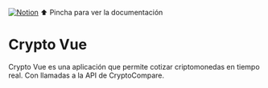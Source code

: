 <div align="left">
<p> 
  <a href="https://www.notion.so/Criptomonedas-2145592c6f7e8009a454f1be79910392?source=copy_link"><img src="https://img.shields.io/badge/Notion-%23000000.svg?style=for-the-badge&logo=notion&logoColor=white" alt="Notion"></a>
   ⬆️ Pincha para ver la documentación</p>
</div>

# Crypto Vue

<p align="left">Crypto Vue es una aplicación que permite cotizar criptomonedas en tiempo real. Con llamadas a la API de CryptoCompare.</p>